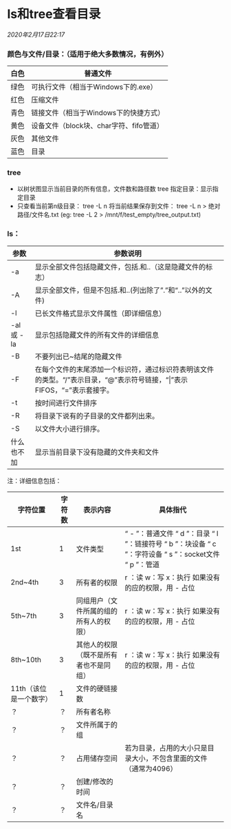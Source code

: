 # ls和tree查看目录

*2020年2月17日22:17*

### 颜色与文件/目录：（适用于绝大多数情况，有例外）

| 白色 | 普通文件                                |
| ---- | --------------------------------------- |
| 绿色 | 可执行文件（相当于Windows下的.exe）     |
| 红色 | 压缩文件                                |
| 青色 | 链接文件（相当于Windows下的快捷方式）   |
| 黄色 | 设备文件（block块、char字符、fifo管道） |
| 灰色 | 其他文件                                |
| 蓝色 | 目录                                    |

 

### tree

- 以树状图显示当前目录的所有信息，文件数和路径数  tree  指定目录：显示指定目录  
-  只查看当前第n级目录：  tree  -L n     将当前结果保存到文件：  tree -L n > 绝对路径/文件名.txt  (eg:  tree -L 2 > /mnt/f/test_empty/tree_output.txt)  



### ls：

| 参数       | 参数说明                                                     |
| ---------- | ------------------------------------------------------------ |
| -a         | 显示全部文件包括隐藏文件，包括.和..（这是隐藏文件的标志）    |
| -A         | 显示全部文件，但是不包括.和..(列出除了”.”和“..”以外的文件)   |
| -l         | 已长文件格式显示文件属性（即详细信息）                       |
| -al 或 -la | 显示包括隐藏文件的所有文件的详细信息                         |
| -B         | 不要列出已~结尾的隐藏文件                                    |
| -F         | 在每个文件的末尾添加一个标识符，通过标识符表明该文件的类型。“/”表示目录，“@”表示符号链接，“\|”表示FIFOS，“=”表示套接字。 |
| -t         | 按时间进行文件排序                                           |
| -R         | 将目录下说有的子目录的文件都列出来。                         |
| -S         | 以文件大小进行排序。                                         |
| 什么也不加 | 显示当前目录下没有隐藏的文件夹和文件                         |

注：详细信息包括：

| 字符位置               | 字符数 | 表示内容                               | 具体指代                                                     |
| ---------------------- | ------ | -------------------------------------- | ------------------------------------------------------------ |
| 1st                    | 1      | 文件类型                               | “ - ”：普通文件  “ d ”：目录  “ l ”：链接符号  “ b ”：块设备  “ c ”：字符设备  “ s ”：socket文件  “ p ”：管道 |
| 2nd~4th                | 3      | 所有者的权限                           | r ：读  w：写  x：执行  如果没有的应的权限，用 - 占位        |
| 5th~7th                | 3      | 同组用户（文件所属的组的所有人的权限） | r ：读  w：写  x：执行  如果没有的应的权限，用 - 占位        |
| 8th~10th               | 3      | 其他人的权限（既不是所有者也不是同组） | r ：读  w：写  x：执行  如果没有的应的权限，用 - 占位        |
| 11th（该位是一个数字） | 1      | 文件的硬链接数                         |                                                              |
| ？                     | ？     | 所有者名称                             |                                                              |
| ？                     | ？     | 文件所属于的组                         |                                                              |
| ？                     | ？     | 占用储存空间                           | 若为目录，占用的大小只是目录大小，不包含里面的文件（通常为4096） |
| ？                     | ？     | 创建/修改的时间                        |                                                              |
| ？                     | ？     | 文件名/目录名                          |                                                              |
